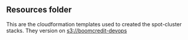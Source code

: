 ## Resources folder

This are the cloudformation templates used to created the spot-cluster stacks.
They version on [s3://boomcredit-devops](https://s3.console.aws.amazon.com/s3/buckets/boomcredit-devops/cloudformation-templates/ecs-spot-cluster/?region=us-east-1&tab=overview)
